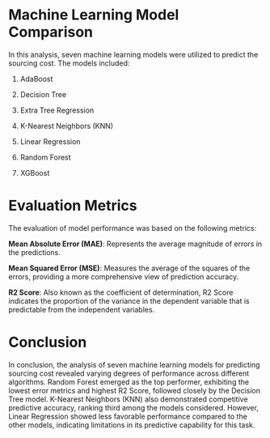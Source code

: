 # Machine Learning Model Comparison
In this analysis, seven machine learning models were utilized to predict the sourcing cost. The models included:

1. AdaBoost

2. Decision Tree
 
3. Extra Tree Regression
4. K-Nearest Neighbors (KNN)
5. Linear Regression
6. Random Forest
7. XGBoost

# Evaluation Metrics
The evaluation of model performance was based on the following metrics:

**Mean Absolute Error (MAE)**: Represents the average magnitude of errors in the predictions.

**Mean Squared Error (MSE)**: Measures the average of the squares of the errors, providing a more comprehensive view of prediction accuracy.

**R2 Score**: Also known as the coefficient of determination, R2 Score indicates the proportion of the variance in the dependent variable that is predictable from the independent variables.

# Conclusion
In conclusion, the analysis of seven machine learning models for predicting sourcing cost revealed varying degrees of performance across different algorithms. Random Forest emerged as the top performer, exhibiting the lowest error metrics and highest R2 Score, followed closely by the Decision Tree model. K-Nearest Neighbors (KNN) also demonstrated competitive predictive accuracy, ranking third among the models considered. However, Linear Regression showed less favorable performance compared to the other models, indicating limitations in its predictive capability for this task.
